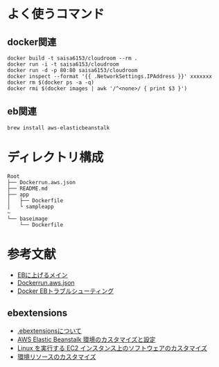 # よく使うコマンド
## docker関連

```
docker build -t saisa6153/cloudroom --rm .
docker run -i -t saisa6153/cloudroom
docker run -d -p 80:80 saisa6153/cloudroom
docker inspect --format '{{ .NetworkSettings.IPAddress }}' xxxxxxx
docker rm $(docker ps -a -q)
docker rmi $(docker images | awk '/^<none>/ { print $3 }')
```

## eb関連

```
brew install aws-elasticbeanstalk
```

# ディレクトリ構成

```
Root
├── Dockerrun.aws.json
├── README.md
├── app
│   ├── Dockerfile
│   └ sampleapp  
~
└── baseimage
    └── Dockerfile
```

# 参考文献
- [EBに上げるメイン](http://flux7.com/blogs/docker/10-steps-deploying-docker-containers-on-elastic-beanstalk/)
- [Dockerrun.aws.json](http://docs.aws.amazon.com/ja_jp/elasticbeanstalk/latest/dg/create_deploy_docker_image.html)
- [Docker EBトラブルシューティング](http://docs.aws.amazon.com/elasticbeanstalk/latest/dg/troubleshooting-docker.html)

## ebextensions
- [.ebextensionsについて](http://www.slideshare.net/hz_ouchi/elastic-beanstalk-31983440)
- [AWS Elastic Beanstalk 環境のカスタマイズと設定](http://docs.aws.amazon.com/ja_jp/elasticbeanstalk/latest/dg/customize-containers.html)
- [Linux を実行する EC2 インスタンス上のソフトウェアのカスタマイズ](http://docs.aws.amazon.com/ja_jp/elasticbeanstalk/latest/dg/customize-containers-ec2.html)
- [環境リソースのカスタマイズ](http://docs.aws.amazon.com/ja_jp/elasticbeanstalk/latest/dg/environment-resources.html)
